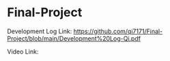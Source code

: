 # Final-Project
Development Log Link: https://github.com/qi7171/Final-Project/blob/main/Development%20Log-Qi.pdf

Video Link:
